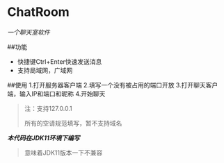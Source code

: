 # ChatRoom
*一个聊天室软件*  

##功能
- 快捷键Ctrl+Enter快速发送消息
- 支持局域网，广域网

##使用
1.打开服务器客户端
2.填写一个没有被占用的端口开放
3.打开聊天客户端，输入IP和端口和昵称
4.开始聊天
> 注：支持127.0.0.1
> 
> 所有的空请规范填写，暂不支持域名

***本代码在JDK11环境下编写***
> 意味着JDK11版本一下不兼容

